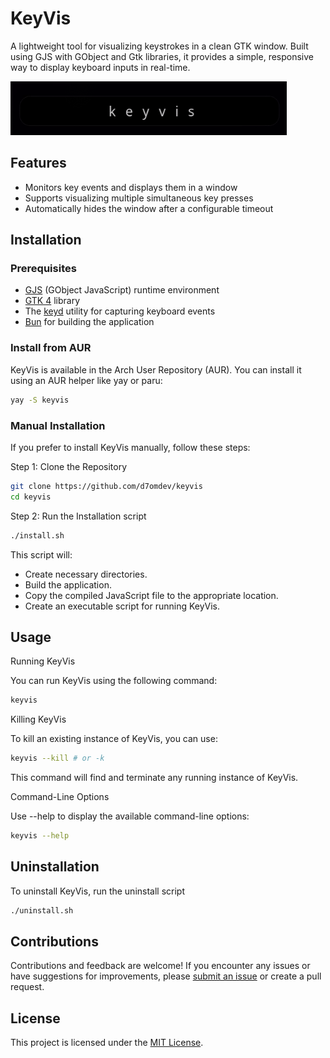 # KeyVis

A lightweight tool for visualizing keystrokes in a clean GTK window. Built using GJS with GObject and Gtk libraries, it provides a simple, responsive way to display keyboard inputs in real-time.

![KeyVis Screenshot](./keyvis.png)

## Features

- Monitors key events and displays them in a window
- Supports visualizing multiple simultaneous key presses
- Automatically hides the window after a configurable timeout

## Installation

### Prerequisites

- [GJS](https://gjs.guide/) (GObject JavaScript) runtime environment
- [GTK 4](https://archlinux.org/packages/extra/x86_64/gtk4/) library
- The [keyd](https://github.com/rvaiya/keyd) utility for capturing keyboard events
- [Bun](https://bun.sh/) for building the application

### Install from AUR 

KeyVis is available in the Arch User Repository (AUR). You can install it using an AUR helper like yay or paru:

```sh
yay -S keyvis
```

### Manual Installation

If you prefer to install KeyVis manually, follow these steps:

Step 1: Clone the Repository

```sh
git clone https://github.com/d7omdev/keyvis
cd keyvis
```

Step 2: Run the Installation script

```sh
./install.sh
```

This script will:

- Create necessary directories.
- Build the application.
- Copy the compiled JavaScript file to the appropriate location.
- Create an executable script for running KeyVis.

## Usage

Running KeyVis

You can run KeyVis using the following command:
```sh
keyvis
```

Killing KeyVis

To kill an existing instance of KeyVis, you can use:

```sh
keyvis --kill # or -k
```

This command will find and terminate any running instance of KeyVis.

Command-Line Options

Use --help to display the available command-line options:

```sh
keyvis --help
```

## Uninstallation

To uninstall KeyVis, run the uninstall script

```sh
./uninstall.sh
```


## Contributions

Contributions and feedback are welcome! If you encounter any issues or have suggestions for improvements, please [submit an issue](https://github.com/d7omdev/keyvis/issues) or create a pull request.

## License

This project is licensed under the [MIT License](LICENSE).

